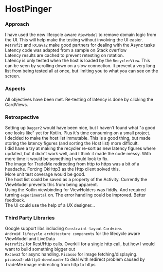# HostPinger

### Approach
I have used the new lifecycle aware `ViewModel` to remove domain logic from the UI. This will help make the testing without involving the UI easier.<br>
`Retrofit` and `RXJava2` make good partners for dealing with the Async tasks<br>
Latency code was adapted from a sample on Stack overflow <br>
Latency results are cached to prevent retesting on rotation.<br>
Latency is only tested when the host is loaded by the `RecyclerView`. This can be seen by scrolling down on a slow connection. It prevent a very long list from being tested all at once, but limiting you to what you can see on the screen.

### Aspects
All objectives have been met. Re-testing of latency is done by clicking the CardViews. 

### Retrospective
Setting up `Dagger2` would have been nice, but I haven't found what "a good one looks like" yet for Kotlin. Plus it's time consuming on a small project.<br>
I decided to make the host list immutable. This is a good thing, but made storing the latency figures (and sorting the Host list) more difficult.<br>
I did have a try at making the recycler re-sort as new latency figures where updated, but it didn't work well, and I think it made the code messy. With more time it would be something I would look to fix.<br>
The image for TradeMe redirecting from http to https was a bit of a headache. Forcing OkHttp3 as the Http client solved this.<br>
More unit test coverage would be good.<br>
The host list could be saved as a property of the Activity. Currently the ViewModel prevents this from being apparent. <br> 
Using the Kotlin viewbinding for ViewHolders was fiddly. And required turning `experimental` on.
The error handling could be improved. Better feedback.<br>
The UI could use the help of a UX designer...<br>

### Third Party Libraries
Google support libs including `Constraint-layout` `Cardview`.<br>
`Android lifecycle architecture components` for the lifecycle aware ViewModel and LiveData<br>
`Retrofit2` for Rest/Http calls. Overkill for a single http call, but how I would want to build something bigger out <br>
`RxJava2` for async handling.
`Picasso` for image fetching/displaying. <br>
`picasso2-okhttp3-downloader` to deal with redirect problem caused by TradeMe image redirecting from http to https

